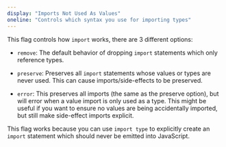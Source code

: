 ```yaml
---
display: "Imports Not Used As Values"
oneline: "Controls which syntax you use for importing types"
---
```


This flag controls how `import` works, there are 3 different options:

- `remove`: The default behavior of dropping `import` statements which only reference types.

- `preserve`: Preserves all `import` statements whose values or types are never used. This can cause imports/side-effects to be preserved.

- `error`: This preserves all imports (the same as the preserve option), but will error when a value import is only used as a type. This might be useful if you want to ensure no values are being accidentally imported, but still make side-effect imports explicit.

This flag works because you can use `import type` to explicitly create an `import` statement which should never be emitted into JavaScript.
